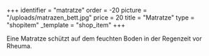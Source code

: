 +++
identifier = "matratze"
order = -20
picture = "/uploads/matrazen_bett.jpg"
price = 20
title = "Matratze"
type = "shopitem"
_template = "shop_item"
+++

Eine Matratze schützt auf dem feuchten Boden in der Regenzeit vor Rheuma.
